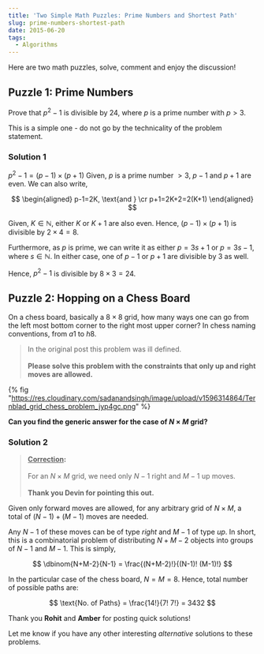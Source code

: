 ```yaml
---
title: 'Two Simple Math Puzzles: Prime Numbers and Shortest Path'
slug: prime-numbers-shortest-path
date: 2015-06-20
tags:
  - Algorithms
---
```


Here are two math puzzles, solve, comment and enjoy the discussion!

## Puzzle 1: Prime Numbers

Prove that $p^2-1$ is divisible by 24, where $p$ is a prime number with $p>3$.

This is a simple one - do not go by the technicality of the problem statement.

### Solution 1

$p^2-1 = (p-1)\times (p+1)$ Given, $p$ is a prime number $>3$, $p-1$ and $p+1$ are even. We can
also write,

$$
\begin{aligned}
  p-1=2K, \text{and } \cr
  p+1=2K+2=2(K+1)
\end{aligned}
$$

Given, $K \in \mathbb{N}$, either $K$ or $K+1$ are also even. Hence, $(p-1)\times (p+1)$ is
divisible by $2\times 4 = 8$.

Furthermore, as $p$ is prime, we can write it as either $p = 3s+1$ or $p = 3s-1$, where
$s \in \mathbb{N}$. In either case, one of $p-1$ or $p+1$ are divisible by 3 as well.

Hence, $p^2-1$ is divisible by $8\times 3 = 24$.

## Puzzle 2: Hopping on a Chess Board

On a chess board, basically a $8\times 8$ grid, how many ways one can go from the left most bottom
corner to the right most upper corner? In chess naming conventions, from $a1$ to $h8$.

> In the original post this problem was ill defined. <br/><br/> **Please solve this problem with
> the constraints that only up and right moves are allowed.**

{% fig "https://res.cloudinary.com/sadanandsingh/image/upload/v1596314864/Ternblad_grid_chess_problem_jyp4gc.png" %}

**Can you find the generic answer for the case of $N\times M$ grid?**

### Solution 2

> **<u>Correction</u>:** <br/><br/> For an $N\times M$ grid, we need only $N-1$ right and $M-1$ up
> moves. <br/><br/> **Thank you Devin for pointing this out.**

Given only forward moves are allowed, for any arbitrary grid of $N\times M$, a total of
$(N-1) + (M-1)$ moves are needed.

Any $N-1$ of these moves can be of type _right_ and $M-1$ of type _up_. In short, this is a
combinatorial problem of distributing $N+M-2$ objects into groups of $N-1$ and $M-1$. This is
simply,

$$
\dbinom{N+M-2}{N-1} = \frac{(N+M-2)!}{(N-1)! (M-1)!}
$$

In the particular case of the chess board, $N = M = 8$. Hence, total number of possible paths are:

$$
\text{No. of Paths} = \frac{14!}{7! 7!} = 3432
$$

Thank you **Rohit** and **Amber** for posting quick solutions!

Let me know if you have any other interesting _alternative_ solutions to these problems.
